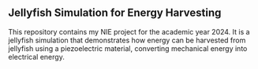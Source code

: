 ## Jellyfish Simulation for Energy Harvesting

This repository contains my NIE project for the academic year 2024. It is a jellyfish simulation that demonstrates how energy can be harvested from jellyfish using a piezoelectric material,
converting mechanical energy into electrical energy.
